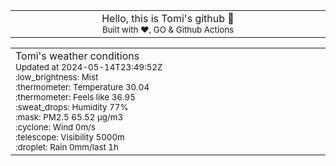 
<div align="center">
<table>
<tbody>
<td align="center">
<img width="2000" height="0"><br>
Hello, this is Tomi's github 👋<br>
<sup>Built with ❤️, GO & Github Actions</sup><br>
<img width="2000" height="0">
</td>
</tbody>
</table>
</div>
<table>
<tbody>
<td align="left">
<img width="2000" height="0"><br>
Tomi's weather conditions<br>
<sup>Updated at 2024-05-14T23:49:52Z</sup><br>
<sup>:low_brightness: Mist</sup><br>
<sup>:thermometer: Temperature 30.04 </sup><br>
<sup>:thermometer: Feels like 36.95</sup><br>
<sup>:sweat_drops: Humidity 77%</sup><br>
<sup>:mask: PM2.5 65.52 μg/m3</sup><br>
<sup>:cyclone: Wind 0m/s </sup><br>
<sup>:telescope: Visibility 5000m </sup><br>
<sup>:droplet: Rain 0mm/last 1h </sup><br>
<img width="2000" height="0">
</td>
<td align="left">
<img width="2000" height="0"><br>
<br>
<img width="2000" height="0">
</td>
</tbody>
</table>
</div>
    